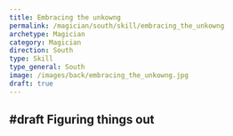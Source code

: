 ```yaml
---
title: Embracing the unkowng
permalink: /magician/south/skill/embracing_the_unkowng
archetype: Magician
category: Magician
direction: South
type: Skill
type_general: South
image: /images/back/embracing_the_unkowng.jpg
draft: true
---
```

#draft Figuring things out
---
